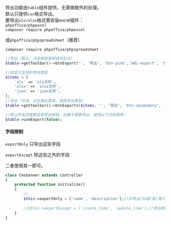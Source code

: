 导出功能由`table`组件提供，无需做额外的处理。  
默认只提供`csv`格式导出。  
要导出`xls/xlsx`格式需安装excel插件：  
`phpoffice/phpexcel`  
`composer require phpoffice/phpexcel` 

或`phpoffice/phpspreadsheet`（推荐） 

`composer require phpoffice/phpspreadsheet`  

```php
//导出（默认，点击按钮直接请求后台）
$table->getToolbar()->btnExport('', '导出', 'btn-pink','mdi-export', 'title="导出"');

//自定义支持的导出类型
$items = [
    'xls' => 'xls文件',
    'xlsx' => 'xlsx文件',
    'json' => 'json文件',
];
//导出（可选，点击弹出菜单，选择导出类型）
$table->getToolbar()->btnExports($items, '', '导出', 'btn-secondary',  'mdi-export', 'title="导出"');

//默认所有页面都会有导出按钮，如果不需要导出，使用以下代码禁用：
$table->useExport(false);

```

#### 字段限制

`exportOnly` 只导出这些字段

`exportExcept` 除这些之外的字段

二者使用其一即可。

```php
class Cmsbanner extends Controller
{
    protected function initialize()
    {
    	//...
    	$this->exportOnly = ['name', 'description'];//只导出[标题]和[简介]
    	
    	//$this->exportExcept = ['create_time', 'update_time'];//导出除[添加时间、更新时间]以外所有字段
    }
}
```